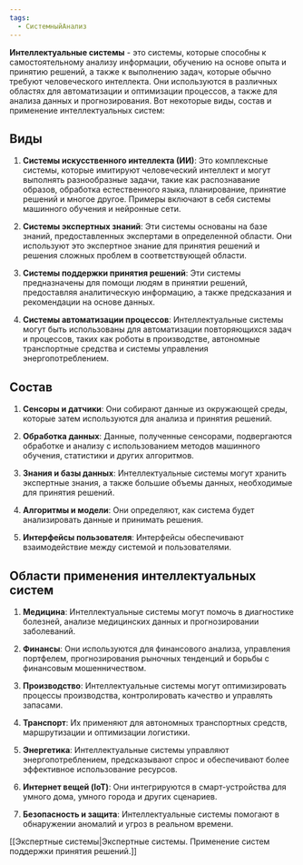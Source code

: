 ```yaml
---
tags:
  - СистемныйАнализ
---
```


**Интеллектуальные системы** - это системы, которые способны к самостоятельному анализу информации, обучению на основе опыта и принятию решений, а также к выполнению задач, которые обычно требуют человеческого интеллекта. Они используются в различных областях для автоматизации и оптимизации процессов, а также для анализа данных и прогнозирования. Вот некоторые виды, состав и применение интеллектуальных систем:


## Виды
1. **Системы искусственного интеллекта (ИИ)**: Это комплексные системы, которые имитируют человеческий интеллект и могут выполнять разнообразные задачи, такие как распознавание образов, обработка естественного языка, планирование, принятие решений и многое другое. Примеры включают в себя системы машинного обучения и нейронные сети.
    
2. **Системы экспертных знаний**: Эти системы основаны на базе знаний, предоставленных экспертами в определенной области. Они используют это экспертное знание для принятия решений и решения сложных проблем в соответствующей области.
    
3. **Системы поддержки принятия решений**: Эти системы предназначены для помощи людям в принятии решений, предоставляя аналитическую информацию, а также предсказания и рекомендации на основе данных.
    
4. **Системы автоматизации процессов**: Интеллектуальные системы могут быть использованы для автоматизации повторяющихся задач и процессов, таких как роботы в производстве, автономные транспортные средства и системы управления энергопотреблением.

## Cостав

1. **Сенсоры и датчики**: Они собирают данные из окружающей среды, которые затем используются для анализа и принятия решений.
    
2. **Обработка данных**: Данные, полученные сенсорами, подвергаются обработке и анализу с использованием методов машинного обучения, статистики и других алгоритмов.
    
3. **Знания и базы данных**: Интеллектуальные системы могут хранить экспертные знания, а также большие объемы данных, необходимые для принятия решений.
    
4. **Алгоритмы и модели**: Они определяют, как система будет анализировать данные и принимать решения.
    
5. **Интерфейсы пользователя**: Интерфейсы обеспечивают взаимодействие между системой и пользователями.
## Области применения интеллектуальных систем

1. **Медицина**: Интеллектуальные системы могут помочь в диагностике болезней, анализе медицинских данных и прогнозировании заболеваний.
    
2. **Финансы**: Они используются для финансового анализа, управления портфелем, прогнозирования рыночных тенденций и борьбы с финансовым мошенничеством.
    
3. **Производство**: Интеллектуальные системы могут оптимизировать процессы производства, контролировать качество и управлять запасами.
    
4. **Транспорт**: Их применяют для автономных транспортных средств, маршрутизации и оптимизации логистики.
    
5. **Энергетика**: Интеллектуальные системы управляют энергопотреблением, предсказывают спрос и обеспечивают более эффективное использование ресурсов.
    
6. **Интернет вещей (IoT)**: Они интегрируются в смарт-устройства для умного дома, умного города и других сценариев.
    
7. **Безопасность и защита**: Интеллектуальные системы помогают в обнаружении аномалий и угроз в реальном времени.

[[Экспертные системы|Экспертные системы. Применение систем поддержки принятия решений.]]
